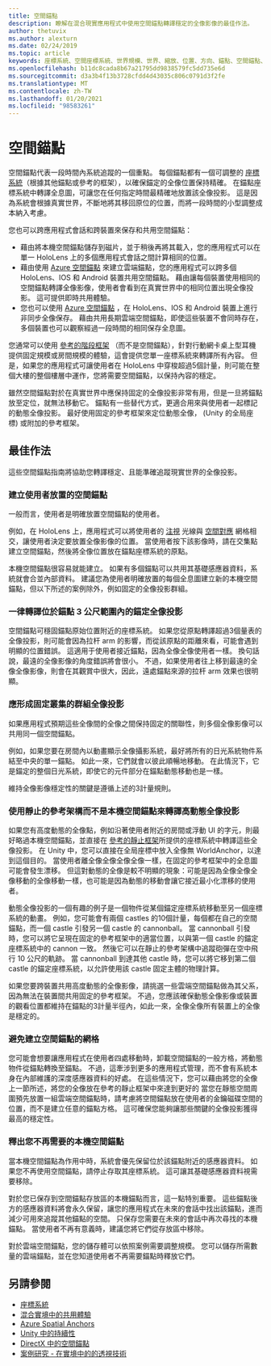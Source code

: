 ```yaml
---
title: 空間錨點
description: 瞭解在混合現實應用程式中使用空間錨點轉譯穩定的全像影像的最佳作法。
author: thetuvix
ms.author: alexturn
ms.date: 02/24/2019
ms.topic: article
keywords: 座標系統、空間座標系統、世界規模、世界、縮放、位置、方向、錨點、空間錨點、世界鎖定、全球鎖定、持續性、共用、混合現實耳機、windows mixed reality 耳機、虛擬實境耳機、HoloLens
ms.openlocfilehash: b11dc8cada8b67a21795dd9838579fc5dd735e6d
ms.sourcegitcommit: d3a3b4f13b3728cfdd4d43035c806c0791d3f2fe
ms.translationtype: MT
ms.contentlocale: zh-TW
ms.lasthandoff: 01/20/2021
ms.locfileid: "98583261"
---
```

# <a name="spatial-anchors"></a>空間錨點

空間錨點代表一段時間內系統追蹤的一個重點。 每個錨點都有一個可調整的 [座標系統](coordinate-systems.md)（根據其他錨點或參考的框架），以確保錨定的全像位置保持精確。  在錨點座標系統中轉譯全息圖，可讓您在任何指定時間最精確地放置該全像投影。 這是因為系統會根據真實世界，不斷地將其移回原位的位置，而將一段時間的小型調整成本納入考慮。

您也可以跨應用程式會話和跨裝置來保存和共用空間錨點：
* 藉由將本機空間錨點儲存到磁片，並于稍後再將其載入，您的應用程式可以在單一 HoloLens 上的多個應用程式會話之間計算相同的位置。
* 藉由使用 <a href="/azure/spatial-anchors/overview" target="_blank">Azure 空間錨點</a> 來建立雲端錨點，您的應用程式可以跨多個 HoloLens、IOS 和 Android 裝置共用空間錨點。 藉由讓每個裝置使用相同的空間錨點轉譯全像影像，使用者會看到在真實世界中的相同位置出現全像投影。 這可提供即時共用體驗。
* 您也可以使用 <a href="/azure/spatial-anchors/overview" target="_blank">Azure 空間錨點</a> ，在 HoloLens、IOS 和 Android 裝置上進行非同步全像保存。 藉由共用長期雲端空間錨點，即使這些裝置不會同時存在，多個裝置也可以觀察經過一段時間的相同保存全息圖。

您通常可以使用 [參考的階段框架](coordinate-systems.md#stage-frame-of-reference) （而不是空間錨點），針對行動網卡桌上型耳機提供固定規模或房間規模的體驗，這會提供您單一座標系統來轉譯所有內容。 但是，如果您的應用程式可讓使用者在 HoloLens 中穿梭超過5個計量，則可能在整個大樓的整個樓層中運作，您將需要空間錨點，以保持內容的穩定。

雖然空間錨點對於在真實世界中應保持固定的全像投影非常有用，但是一旦將錨點放至定位，就無法移動它。 錨點有一些替代方式，更適合用來與使用者一起標記的動態全像投影。 最好使用固定的參考框架來定位動態全像， (Unity 的全局座標) 或附加的參考框架。

## <a name="best-practices"></a>最佳作法

這些空間錨點指南將協助您轉譯穩定、且能準確追蹤現實世界的全像投影。

### <a name="create-spatial-anchors-where-users-place-them"></a>建立使用者放置的空間錨點

一般而言，使用者是明確放置空間錨點的使用者。

例如，在 HoloLens 上，應用程式可以將使用者的 [注視](gaze-and-commit.md) 光線與 [空間對應](spatial-mapping.md) 網格相交，讓使用者決定要放置全像影像的位置。 當使用者按下該影像時，請在交集點建立空間錨點，然後將全像位置放在錨點座標系統的原點。

本機空間錨點很容易就能建立。 如果有多個錨點可以共用其基礎感應器資料，系統就會合並內部資料。 建議您為使用者明確放置的每個全息圖建立新的本機空間錨點，但以下所述的案例除外，例如固定的全像投影群組。

### <a name="always-render-anchored-holograms-within-3-meters-of-their-anchor"></a>一律轉譯位於錨點 3 公尺範圍內的錨定全像投影

空間錨點可穩固錨點原始位置附近的座標系統。 如果您從原點轉譯超過3個量表的全像投影，則可能會因為拉杆 arm 的影響，而從該原點的距離來看，可能會遇到明顯的位置錯誤。 這適用于使用者接近錨點，因為全像全像使用者一樣。 換句話說，最遠的全像影像的角度錯誤將會很小。 不過，如果使用者往上移到最遠的全像全像影像，則會在其觀賞中很大，因此，遠處錨點來源的拉杆 arm 效果也很明顯。

### <a name="group-holograms-that-should-form-a-rigid-cluster"></a>應形成固定叢集的群組全像投影

如果應用程式預期這些全像間的全像之間保持固定的關聯性，則多個全像影像可以共用同一個空間錨點。

例如，如果您要在房間內以動畫顯示全像攝影系統，最好將所有的日光系統物件系結至中央的單一錨點。 如此一來，它們就會以彼此順暢地移動。 在此情況下，它是錨定的整個日光系統，即使它的元件部分在錨點動態移動也是一樣。

維持全像影像穩定性的關鍵是遵循上述的3計量規則。

### <a name="render-highly-dynamic-holograms-using-the-stationary-frame-of-reference-instead-of-a-local-spatial-anchor"></a>使用靜止的參考架構而不是本機空間錨點來轉譯高動態全像投影

如果您有高度動態的全像點，例如沿著使用者附近的房間或浮動 UI 的字元，則最好略過本機空間錨點，並直接在 [參考的靜止框架](coordinate-systems.md#stationary-frame-of-reference)所提供的座標系統中轉譯這些全像投影。 在 Unity 中，您可以直接在全局座標中放入全像無 WorldAnchor，以達到這個目的。 當使用者離全像全像全像全像一樣，在固定的參考框架中的全息圖可能會發生漂移。 但這對動態的全像是較不明顯的現象：可能是因為全像全像全像移動的全像移動一樣，也可能是因為動態的移動會讓它接近最小化漂移的使用者。

動態全像投影的一個有趣的例子是一個物件從某個錨定座標系統移動至另一個座標系統的動畫。 例如，您可能會有兩個 castles 的10個計量，每個都在自己的空間錨點，而一個 castle 引發另一個 castle 的 cannonball。 當 cannonball 引發時，您可以將它呈現在固定的參考框架中的適當位置，以與第一個 castle 的錨定座標系統中的 cannon 一致。 然後它可以在靜止的參考架構中追蹤砲彈在空中飛行 10 公尺的軌跡。 當 cannonball 到達其他 castle 時，您可以將它移到第二個 castle 的錨定座標系統，以允許使用該 castle 固定主體的物理計算。

如果您要跨裝置共用高度動態的全像影像，請挑選一些雲端空間錨點做為其父系，因為無法在裝置間共用固定的參考框架。  不過，您應該確保動態全像影像或裝置的觀看位置都維持在錨點的3計量半徑內，如此一來，全像全像所有裝置上的全像是穩定的。

### <a name="avoid-creating-a-grid-of-spatial-anchors"></a>避免建立空間錨點的網格

您可能會想要讓應用程式在使用者四處移動時，卸載空間錨點的一般方格，將動態物件從錨點轉換至錨點。 不過，這牽涉到更多的應用程式管理，而不會有系統本身在內部維護的深度感應器資料的好處。 在這些情況下，您可以藉由將您的全像上一節所述，將您的全像放在參考的靜止框架中來達到更好的
當您在靜態空間周圍預先放置一組雲端空間錨點時，請考慮將空間錨點放在使用者的金鑰磁碟空間的位置，而不是建立任意的錨點方格。 這可確保您能夠讓那些關鍵的全像投影獲得最高的穩定性。

### <a name="release-local-spatial-anchors-you-no-longer-need"></a>釋出您不再需要的本機空間錨點

當本機空間錨點為作用中時，系統會優先保留位於該錨點附近的感應器資料。 如果您不再使用空間錨點，請停止存取其座標系統。 這可讓其基礎感應器資料視需要移除。

對於您已保存到空間錨點存放區的本機錨點而言，這一點特別重要。 這些錨點後方的感應器資料將會永久保留，讓您的應用程式在未來的會話中找出該錨點，進而減少可用來追蹤其他錨點的空間。 只保存您需要在未來的會話中再次尋找的本機錨點。 當使用者不再有意義時，建議您將它們從存放區中移除。

對於雲端空間錨點，您的儲存體可以依照案例需要調整規模。 您可以儲存所需數量的雲端錨點，並在您知道使用者不再需要錨點時釋放它們。

## <a name="see-also"></a>另請參閱

* [座標系統](coordinate-systems.md)
* [混合實境中的共用體驗](../develop/platform-capabilities-and-apis/shared-experiences-in-mixed-reality.md)
* <a href="/azure/spatial-anchors" target="_blank">Azure Spatial Anchors</a>
* [Unity 中的持續性](../develop/unity/persistence-in-unity.md)
* [DirectX 中的空間錨點](../develop/native/coordinate-systems-in-directx.md#place-holograms-in-the-world-using-spatial-anchors)
* [案例研究 - 在實境中的的透視技術](../out-of-scope/case-study-looking-through-holes-in-your-reality.md)